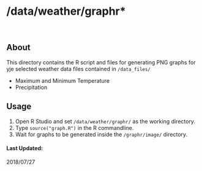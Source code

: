 # /data/weather/graphr*
<br>


## About

This directory contains the R script and files for generating PNG graphs for yje selected weather data files contained in `/data_files/`

- Maximum and Minimum Temperature
- Precipitation

## Usage

1. Open R Studio and set `/data/weather/graphr/` as the working directory.
2. Type `source("graph.R")` in the R commandline.
3. Wait for graphs to be generated inside the `/graphr/image/` directory.


#### Last Updated: 
2018/07/27